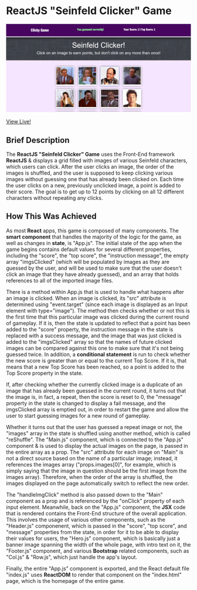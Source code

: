 # ReactJS "Seinfeld Clicker" Game

![ReactJS "Seinfeld Clicker" Game](screenshot.png)

[View Live!](https://fast-mesa-69100.herokuapp.com/)

## Brief Description

The **ReactJS "Seinfeld Clicker" Game** uses the Front-End framework **ReactJS** & displays a grid filled with images of various Seinfeld characters, which users can click. After the user clicks an image, the order of the images is shuffled, and the user is supposed to keep clicking various images without guessing one that has already been clicked on. Each time the user clicks on a new, previously unclicked image, a point is added to their score. The goal is to get up to 12 points by clicking on all 12 different characters without repeating any clicks.

## How This Was Achieved  

As most **React** apps, this game is composed of many components. The **smart component** that handles the majority of the logic for the game, as well as changes in **state**, is "App.js". The initial state of the app when the game begins contains default values for several different properties, including the "score", the "top score", the "instruction message", the empty array "imgsClicked" (which will be populated by images as they are guessed by the user, and will be used to make sure that the user doesn't click an image that they have already guessed), and an array that holds references to all of the imported image files.

There is a method within App.js that is used to handle what happens after an image is clicked. When an image is clicked, its "src" attribute is determined using "event.target" (since each image is displayed as an Input element with type="image"). The method then checks whether or not this is the first time that this particular image was clicked during the current round of gameplay. If it is, then the state is updated to reflect that a point has been added to the "score" property, the instruction message in the state is replaced with a success message, and the image that was just clicked is added to the "imgsClicked" array so that the names of future clicked images can be compared against this one to make sure that it's not being guessed twice. In addition, a **conditional statement** is run to check whether the new score is greater than or equal to the current Top Score. If it is, that means that a new Top Score has been reached, so a point is added to the Top Score property in the state. 

If, after checking whether the currently clicked image is a duplicate of an image that has already been guessed in the current round, it turns out that the image is, in fact, a repeat, then the score is reset to 0, the "message" property in the state is changed to display a fail message, and the imgsClicked array is emptied out, in order to restart the game and allow the user to start guessing images for a new round of gameplay. 

Whether it turns out that the user has guessed a repeat image or not, the "images" array in the state is shuffled using another method, which is called "reShuffle". The "Main.js" component, which is connected to the "App.js" component & is used to display the actual images on the page, is passed in the entire array as a prop. The "src" attribute for each image on "Main" is not a direct source based on the name of a particular image; instead, it references the images array ("props.images[0]", for example, which is simply saying that the image in question should be the first image from the images array). Therefore, when the order of the array is shuffled, the images displayed on the page automatically switch to reflect the new order.

The "handleImgClick" method is also passed down to the "Main" component as a prop and is referenced by the "onClick" property of each input element. Meanwhile, back on the "App.js" component, the **JSX** code that is rendered contains the Front-End structure of the overall application. This involves the usage of various other components, such as the "Header.js" componenent, which is passed in the "score", "top score", and "message" properties from the state, in order for it to be able to display their values for users, the "Hero.js" component, which is basically just a banner image spanning the width of the whole page, with intro text on it, the "Footer.js" component, and various **Bootstrap** related components, such as "Col.js" & "Row.js", which just handle the app's layout. 

Finally, the entire "App.js" component is exported, and the React default file "index.js" uses **ReactDOM** to render that component on the "index.html" page, which is the homepage of the entire game.